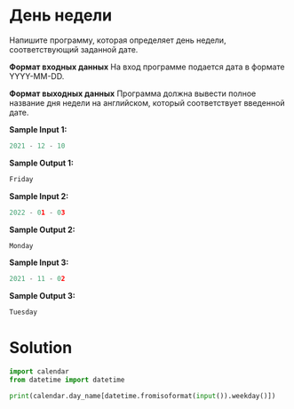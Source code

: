 # День недели

Напишите программу, которая определяет день недели, соответствующий заданной дате.

**Формат входных данных**
На вход программе подается дата в формате YYYY-MM-DD.

**Формат выходных данных**
Программа должна вывести полное название дня недели на английском, который соответствует введенной дате.

**Sample Input 1:**

```python
2021 - 12 - 10
```

**Sample Output 1:**

```python
Friday
```

**Sample Input 2:**

```python
2022 - 01 - 03
```

**Sample Output 2:**

```python
Monday
```

**Sample Input 3:**

```python
2021 - 11 - 02
```

**Sample Output 3:**

```python
Tuesday
```

# Solution

```python
import calendar
from datetime import datetime

print(calendar.day_name[datetime.fromisoformat(input()).weekday()])
```